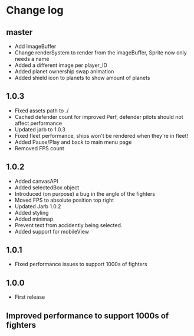 # Change log
## master
- Add ImageBuffer
- Change renderSystem to render from the imageBuffer, Sprite now only needs a name
- Added a different image per player_ID
- Added planet ownership swap animation
- Added shield icon to planets to show amount of planets
## 1.0.3
- Fixed assets path to ./
- Cached defender count for improved Perf, defender pilots should not affect performance
- Updated jarb to 1.0.3
- Fixed fleet performance, ships won't be rendered when they're in fleet!
- Added Pause/Play and back to main menu page
- Removed FPS count
## 1.0.2
- Added canvasAPI
- Added selectedBox object
- Introduced (on purpose) a bug in the angle of the fighters
- Moved FPS to absolute position top right
- Updated Jarb 1.0.2
- Added styling
- Added minimap
- Prevent text from accidently being selected.
- Added support for mobileView
## 1.0.1
- Fixed performance issues to support 1000s of fighters
## 1.0.0
- First release
## Improved performance to support 1000s of fighters